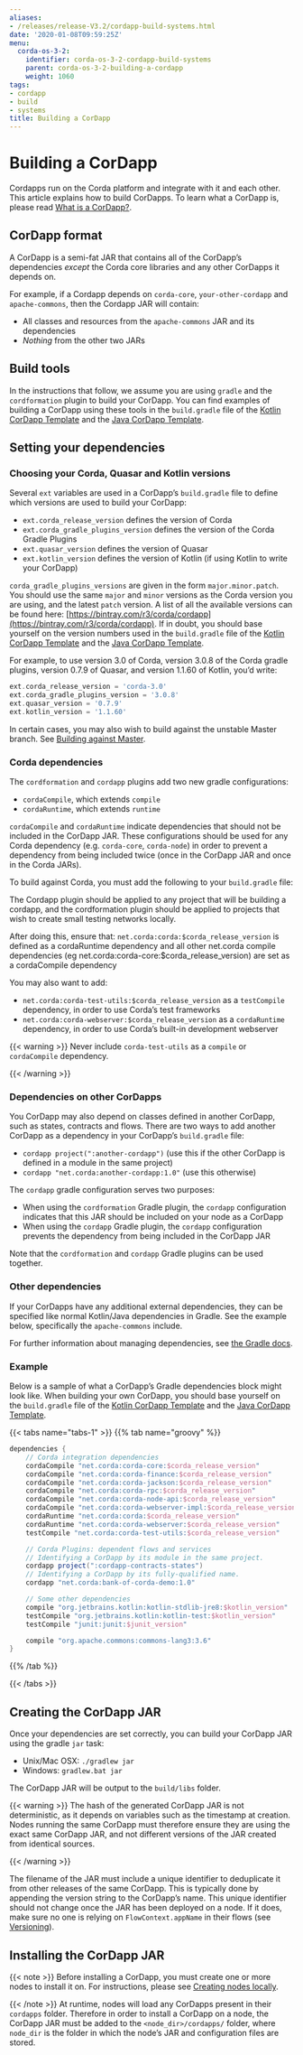 ```yaml
---
aliases:
- /releases/release-V3.2/cordapp-build-systems.html
date: '2020-01-08T09:59:25Z'
menu:
  corda-os-3-2:
    identifier: corda-os-3-2-cordapp-build-systems
    parent: corda-os-3-2-building-a-cordapp
    weight: 1060
tags:
- cordapp
- build
- systems
title: Building a CorDapp
---
```



# Building a CorDapp


Cordapps run on the Corda platform and integrate with it and each other. This article explains how to build CorDapps.
To learn what a CorDapp is, please read [What is a CorDapp?](cordapp-overview.md).


## CorDapp format

A CorDapp is a semi-fat JAR that contains all of the CorDapp’s dependencies *except* the Corda core libraries and any
other CorDapps it depends on.

For example, if a Cordapp depends on `corda-core`, `your-other-cordapp` and `apache-commons`, then the Cordapp
JAR will contain:


* All classes and resources from the `apache-commons` JAR and its dependencies
* *Nothing* from the other two JARs


## Build tools

In the instructions that follow, we assume you are using `gradle` and the `cordformation` plugin to build your
CorDapp. You can find examples of building a CorDapp using these tools in the `build.gradle` file of the [Kotlin CorDapp Template](https://github.com/corda/cordapp-template-kotlin) and the [Java CorDapp Template](https://github.com/corda/cordapp-template-kotlin).


## Setting your dependencies


### Choosing your Corda, Quasar and Kotlin versions

Several `ext` variables are used in a CorDapp’s `build.gradle` file to define which versions are used to build your CorDapp:


* `ext.corda_release_version` defines the version of Corda
* `ext.corda_gradle_plugins_version` defines the version of the Corda Gradle Plugins
* `ext.quasar_version` defines the version of Quasar
* `ext.kotlin_version` defines the version of Kotlin (if using Kotlin to write your CorDapp)

`corda_gradle_plugins_versions` are given in the form `major.minor.patch`. You should use the same `major` and
`minor` versions as the Corda version you are using, and the latest `patch` version. A list of all the available
versions can be found here: [https://bintray.com/r3/corda/cordapp](https://bintray.com/r3/corda/cordapp). If in doubt, you should base yourself on the version numbers used in the `build.gradle` file of the [Kotlin CorDapp Template](https://github.com/corda/cordapp-template-kotlin) and the [Java CorDapp Template](https://github.com/corda/cordapp-template-kotlin).

For example, to use version 3.0 of Corda, version 3.0.8 of the Corda gradle plugins, version 0.7.9 of Quasar, and version 1.1.60 of Kotlin, you’d write:

```groovy
ext.corda_release_version = 'corda-3.0'
ext.corda_gradle_plugins_version = '3.0.8'
ext.quasar_version = '0.7.9'
ext.kotlin_version = '1.1.60'
```

In certain cases, you may also wish to build against the unstable Master branch. See [Building against Master](building-against-master.md).


### Corda dependencies

The `cordformation` and `cordapp` plugins add two new gradle configurations:


* `cordaCompile`, which extends `compile`
* `cordaRuntime`, which extends `runtime`

`cordaCompile` and `cordaRuntime` indicate dependencies that should not be included in the CorDapp JAR. These
configurations should be used for any Corda dependency (e.g. `corda-core`, `corda-node`) in order to prevent a
dependency from being included twice (once in the CorDapp JAR and once in the Corda JARs).

To build against Corda, you must add the following to your `build.gradle` file:

> 

The Cordapp plugin should be applied to any project that will be building a cordapp, and the cordformation plugin should be applied to projects that wish to create small testing networks locally.

After doing this, ensure that:
`net.corda:corda:$corda_release_version` is defined as a cordaRuntime dependency and
all other net.corda compile dependencies (eg net.corda:corda-core:$corda_release_version) are set as a cordaCompile dependency

You may also want to add:


* `net.corda:corda-test-utils:$corda_release_version` as a `testCompile` dependency, in order to use Corda’s test
frameworks
* `net.corda:corda-webserver:$corda_release_version` as a `cordaRuntime` dependency, in order to use Corda’s
built-in development webserver


{{< warning >}}
Never include `corda-test-utils` as a `compile` or `cordaCompile` dependency.

{{< /warning >}}



### Dependencies on other CorDapps

You CorDapp may also depend on classes defined in another CorDapp, such as states, contracts and flows. There are two
ways to add another CorDapp as a dependency in your CorDapp’s `build.gradle` file:


* `cordapp project(":another-cordapp")` (use this if the other CorDapp is defined in a module in the same project)
* `cordapp "net.corda:another-cordapp:1.0"` (use this otherwise)

The `cordapp` gradle configuration serves two purposes:


* When using the `cordformation` Gradle plugin, the `cordapp` configuration indicates that this JAR should be
included on your node as a CorDapp
* When using the `cordapp` Gradle plugin, the `cordapp` configuration prevents the dependency from being included
in the CorDapp JAR

Note that the `cordformation` and `cordapp` Gradle plugins can be used together.


### Other dependencies

If your CorDapps have any additional external dependencies, they can be specified like normal Kotlin/Java dependencies
in Gradle. See the example below, specifically the `apache-commons` include.

For further information about managing dependencies, see
[the Gradle docs](https://docs.gradle.org/current/userguide/dependency_management.html).


### Example

Below is a sample of what a CorDapp’s Gradle dependencies block might look like. When building your own CorDapp, you should base yourself on the `build.gradle` file of the [Kotlin CorDapp Template](https://github.com/corda/cordapp-template-kotlin) and the [Java CorDapp Template](https://github.com/corda/cordapp-template-kotlin).

{{< tabs name="tabs-1" >}}
{{% tab name="groovy" %}}
```groovy
dependencies {
    // Corda integration dependencies
    cordaCompile "net.corda:corda-core:$corda_release_version"
    cordaCompile "net.corda:corda-finance:$corda_release_version"
    cordaCompile "net.corda:corda-jackson:$corda_release_version"
    cordaCompile "net.corda:corda-rpc:$corda_release_version"
    cordaCompile "net.corda:corda-node-api:$corda_release_version"
    cordaCompile "net.corda:corda-webserver-impl:$corda_release_version"
    cordaRuntime "net.corda:corda:$corda_release_version"
    cordaRuntime "net.corda:corda-webserver:$corda_release_version"
    testCompile "net.corda:corda-test-utils:$corda_release_version"

    // Corda Plugins: dependent flows and services
    // Identifying a CorDapp by its module in the same project.
    cordapp project(":cordapp-contracts-states")
    // Identifying a CorDapp by its fully-qualified name.
    cordapp "net.corda:bank-of-corda-demo:1.0"

    // Some other dependencies
    compile "org.jetbrains.kotlin:kotlin-stdlib-jre8:$kotlin_version"
    testCompile "org.jetbrains.kotlin:kotlin-test:$kotlin_version"
    testCompile "junit:junit:$junit_version"

    compile "org.apache.commons:commons-lang3:3.6"
}
```
{{% /tab %}}

{{< /tabs >}}


## Creating the CorDapp JAR

Once your dependencies are set correctly, you can build your CorDapp JAR using the gradle `jar` task:


* Unix/Mac OSX: `./gradlew jar`
* Windows: `gradlew.bat jar`

The CorDapp JAR will be output to the `build/libs` folder.


{{< warning >}}
The hash of the generated CorDapp JAR is not deterministic, as it depends on variables such as the
timestamp at creation. Nodes running the same CorDapp must therefore ensure they are using the exact same CorDapp
JAR, and not different versions of the JAR created from identical sources.

{{< /warning >}}


The filename of the JAR must include a unique identifier to deduplicate it from other releases of the same CorDapp.
This is typically done by appending the version string to the CorDapp’s name. This unique identifier should not change
once the JAR has been deployed on a node. If it does, make sure no one is relying on `FlowContext.appName` in their
flows (see [Versioning](versioning.md)).


## Installing the CorDapp JAR

{{< note >}}
Before installing a CorDapp, you must create one or more nodes to install it on. For instructions, please see
[Creating nodes locally](generating-a-node.md).

{{< /note >}}
At runtime, nodes will load any CorDapps present in their `cordapps` folder. Therefore in order to install a CorDapp on
a node, the CorDapp JAR must be added to the `<node_dir>/cordapps/` folder, where `node_dir` is the folder in which
the node’s JAR and configuration files are stored.

